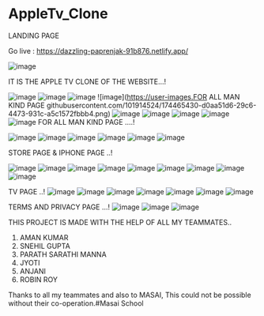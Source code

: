 # AppleTv_Clone
LANDING PAGE 

Go live : https://dazzling-paprenjak-91b876.netlify.app/

![image](https://user-images.githubusercontent.com/101914524/174465367-798f7821-f20e-448f-8dff-a4cb6d7b671f.png)


IT IS THE APPLE TV CLONE OF THE WEBSITE...!


![image](https://user-images.githubusercontent.com/101914524/174465411-bffb31e9-32c1-472b-a049-562181b972c3.png)
![image](https://user-images.githubusercontent.com/101914524/174465417-088b8fd5-0796-4e84-97e6-30260b9fb48a.png)
![image](https://user-images.githubusercontent.com/101914524/174465420-df768407-c45a-4ed7-ba13-7dd82c748450.png)
![image](https://user-images.FOR ALL MAN KIND PAGE githubusercontent.com/101914524/174465430-d0aa51d6-29c6-4473-931c-a5c1572fbbb4.png)
![image](https://user-images.githubusercontent.com/101914524/174465434-5cf83057-13b1-4f77-9a07-77aeba75847d.png)
![image](https://user-images.githubusercontent.com/101914524/174465439-45c6a8f6-1ea4-4790-9ecc-7f1a2246ded9.png)
![image](https://user-images.githubusercontent.com/101914524/174465445-6bd7096d-71a1-4113-8596-3ebf7a2aa48c.png)
![image](https://user-images.githubusercontent.com/101914524/174465450-f0a2fd3d-95f1-4438-a256-7597bfe006c4.png)
![image](https://user-images.githubusercontent.com/101914524/174465454-de0cdc12-b239-48b6-a3b7-863cca8ee011.png)
FOR ALL MAN KIND PAGE ....!


![image](https://user-images.githubusercontent.com/101914524/174465474-ab486280-5ae5-483c-87b9-d98e53211bbb.png)
![image](https://user-images.githubusercontent.com/101914524/174465477-dc105c3c-4bb8-4185-95dd-822f57bc68e6.png)
![image](https://user-images.githubusercontent.com/101914524/174465481-737de974-7760-4fc9-82f2-5dabada372c9.png)
![image](https://user-images.githubusercontent.com/101914524/174465486-143123ad-8a54-4abc-8aae-6d65f283beab.png)
![image](https://user-images.githubusercontent.com/101914524/174465492-0bb45c94-2c33-45d3-ad80-634295cf94c7.png)
![image](https://user-images.githubusercontent.com/101914524/174465507-4e306bab-d121-4e18-9144-953246ea15ee.png)

STORE PAGE & IPHONE PAGE ..!


![image](https://user-images.githubusercontent.com/101914524/174465558-a7178c49-2cbb-4686-8818-e38d912ced7e.png)
![image](https://user-images.githubusercontent.com/101914524/174465564-1793b4ee-0a88-43fd-8ef8-64ab23f8a259.png)
![image](https://user-images.githubusercontent.com/101914524/174465566-28625d5f-b11d-4da9-a740-09dc56f4df9d.png)
![image](https://user-images.githubusercontent.com/101914524/174465567-270cc2c2-7261-44c0-8bf2-2ff7fef71c24.png)
![image](https://user-images.githubusercontent.com/101914524/174465570-d1088dbc-49af-42b3-b969-cab67e25b555.png)
![image](https://user-images.githubusercontent.com/101914524/174465669-d663e029-e821-4a29-b8cc-021c39d0de25.png)
![image](https://user-images.githubusercontent.com/101914524/174465675-19433640-286b-4c07-9af6-5ef839bf8988.png)
![image](https://user-images.githubusercontent.com/101914524/174465677-19415499-11d8-4c88-9b68-9a984d536350.png)
![image](https://user-images.githubusercontent.com/101914524/174465687-b76bf90d-316d-41dc-aed4-02c5c4a39bff.png)


TV PAGE ..!
![image](https://user-images.githubusercontent.com/101914524/174465591-868e7cd2-03df-4f6c-92dc-18e09a4891d3.png)
![image](https://user-images.githubusercontent.com/101914524/174465596-7aaf49b5-eaa2-4b31-91d1-5490b8306f63.png)
![image](https://user-images.githubusercontent.com/101914524/174465603-3ceea13b-b77c-4a26-ab2e-0b014fbec91a.png)
![image](https://user-images.githubusercontent.com/101914524/174465609-79e84f95-9020-4c9a-bd0d-507db790110f.png)
![image](https://user-images.githubusercontent.com/101914524/174465614-b11efbe7-ae61-42a2-b5a3-5c625fb4a5f5.png)
![image](https://user-images.githubusercontent.com/101914524/174465620-2a8932de-3f75-45b6-a5b3-7cb79728c876.png)
![image](https://user-images.githubusercontent.com/101914524/174465623-5bc13e0b-f10e-41a1-bf87-525bc1126453.png)

TERMS AND PRIVACY PAGE ...!
![image](https://user-images.githubusercontent.com/101914524/174465652-e4eb27b6-aa9c-4a1e-8eb0-01f9de0d0e38.png)
![image](https://user-images.githubusercontent.com/101914524/174465654-9db1324f-2083-448f-b855-6d21ad1c9352.png)
![image](https://user-images.githubusercontent.com/101914524/174465660-31a8cefa-0f87-4b6c-bd9e-559a01375145.png)


THIS PROJECT IS MADE WITH THE HELP OF ALL MY TEAMMATES..


1) AMAN KUMAR
2) SNEHIL GUPTA
3) PARATH SARATHI MANNA
4) JYOTI
5) ANJANI
6) ROBIN ROY



Thanks to all my teammates and also to MASAI, This could not be possible without their co-operation.#Masai School


